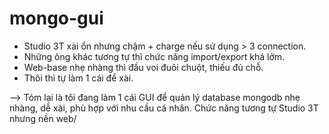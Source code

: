 # mongo-gui
 - Studio 3T xài ổn nhưng chậm + charge nếu sử dụng > 3 connection.
 - Những ông khác tương tự thì chức năng import/export khá lởm.
 - Web-base nhẹ nhàng thì đầu voi đuôi chuột, thiếu đủ chỗ.
 - Thôi thì tự làm 1 cái để xài.
 
 --> Tóm lại là tôi đang làm 1 cái GUI để quản lý database mongodb nhẹ nhàng, dễ xài, phù hợp với nhu cầu cá nhân. Chức năng tương tự Studio 3T nhưng nền web/
 
